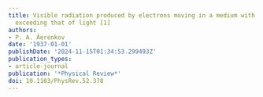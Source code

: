 ```yaml
---
title: Visible radiation produced by electrons moving in a medium with velocities
  exceeding that of light [1]
authors:
- P. A. Äerenkov
date: '1937-01-01'
publishDate: '2024-11-15T01:34:53.299493Z'
publication_types:
- article-journal
publication: '*Physical Review*'
doi: 10.1103/PhysRev.52.378
---
```

